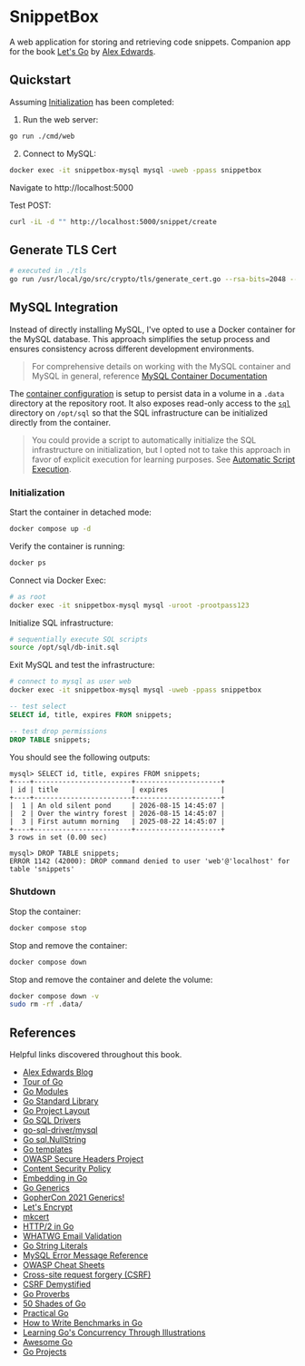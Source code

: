 # SnippetBox

A web application for storing and retrieving code snippets. Companion app for the book [Let's Go](https://lets-go.alexedwards.net/) by [Alex Edwards](https://github.com/alexedwards).

## Quickstart

Assuming [Initialization](#initialization) has been completed:

1. Run the web server:

```sh
go run ./cmd/web
```

2. Connect to MySQL:

```sh
docker exec -it snippetbox-mysql mysql -uweb -ppass snippetbox
```

Navigate to http://localhost:5000

Test POST:

```sh
curl -iL -d "" http://localhost:5000/snippet/create
```

## Generate TLS Cert

```sh
# executed in ./tls
go run /usr/local/go/src/crypto/tls/generate_cert.go --rsa-bits=2048 --host=localhost
```

## MySQL Integration

Instead of directly installing MySQL, I've opted to use a Docker container for the MySQL database. This approach simplifies the setup process and ensures consistency across different development environments.

> For comprehensive details on working with the MySQL container and MySQL in general, reference [MySQL Container Documentation](./_docs/mysql-container.md)

The [container configuration](./docker-compose.yml) is setup to persist data in a volume in a `.data` directory at the repository root. It also exposes read-only access to the [`sql`](./sql) directory on `/opt/sql` so that the SQL infrastructure can be initialized directly from the container.

> You could provide a script to automatically initialize the SQL infrastructure on initialization, but I opted not to take this approach in favor of explicit execution for learning purposes. See [Automatic Script Execution](./_docs/mysql-container.md#automatic-script-execution).

### Initialization

Start the container in detached mode:

```bash
docker compose up -d
```

Verify the container is running:

```bash
docker ps
```

Connect via Docker Exec:

```sh
# as root
docker exec -it snippetbox-mysql mysql -uroot -prootpass123
```

Initialize SQL infrastructure:

```sh
# sequentially execute SQL scripts
source /opt/sql/db-init.sql
```

Exit MySQL and test the infrastructure:

```sh
# connect to mysql as user web
docker exec -it snippetbox-mysql mysql -uweb -ppass snippetbox
```

```sql
-- test select
SELECT id, title, expires FROM snippets;

-- test drop permissions
DROP TABLE snippets;
```

You should see the following outputs:

```
mysql> SELECT id, title, expires FROM snippets;
+----+------------------------+---------------------+
| id | title                  | expires             |
+----+------------------------+---------------------+
|  1 | An old silent pond     | 2026-08-15 14:45:07 |
|  2 | Over the wintry forest | 2026-08-15 14:45:07 |
|  3 | First autumn morning   | 2025-08-22 14:45:07 |
+----+------------------------+---------------------+
3 rows in set (0.00 sec)

mysql> DROP TABLE snippets;
ERROR 1142 (42000): DROP command denied to user 'web'@'localhost' for table 'snippets'
```

### Shutdown

Stop the container:

```bash
docker compose stop
```

Stop and remove the container:

```bash
docker compose down
```

Stop and remove the container and delete the volume:

```bash
docker compose down -v
sudo rm -rf .data/
```

## References

Helpful links discovered throughout this book.

- [Alex Edwards Blog](https://www.alexedwards.net/blog)
- [Tour of Go](https://go.dev/tour/welcome/1)
- [Go Modules](https://go.dev/wiki/Modules)
- [Go Standard Library](https://pkg.go.dev/std)
- [Go Project Layout](https://go.dev/doc/modules/layout)
- [Go SQL Drivers](https://go.dev/wiki/SQLDrivers)
- [go-sql-driver/mysql](https://github.com/go-sql-driver/mysql)
- [Go sql.NullString](https://gist.github.com/alexedwards/dc3145c8e2e6d2fd6cd9)
- [Go templates](https://pkg.go.dev/text/template)
- [OWASP Secure Headers Project](https://owasp.org/www-project-secure-headers/)
- [Content Security Policy](https://developer.mozilla.org/en-US/docs/Web/HTTP/Guides/CSP)
- [Embedding in Go](https://eli.thegreenplace.net/2020/embedding-in-go-part-1-structs-in-structs/)
- [Go Generics](https://go.dev/doc/tutorial/generics)
- [GopherCon 2021 Generics!](https://www.youtube.com/watch?v=Pa_e9EeCdy8)
- [Let's Encrypt](https://letsencrypt.org/)
- [mkcert](https://github.com/FiloSottile/mkcert)
- [HTTP/2 in Go](https://www.youtube.com/watch?v=FARQMJndUn0)
- [WHATWG Email Validation](https://html.spec.whatwg.org/multipage/input.html#valid-e-mail-address)
- [Go String Literals](https://go.dev/ref/spec#String_literals)
- [MySQL Error Message Reference](https://dev.mysql.com/doc/mysql-errors/8.0/en/)
- [OWASP Cheat Sheets](https://github.com/OWASP/CheatSheetSeries/blob/master/cheatsheets/)
- [Cross-site request forgery (CSRF)](https://developer.mozilla.org/en-US/docs/Web/Security/Attacks/CSRF)
- [CSRF Demystified](https://www.gnucitizen.org/blog/csrf-demystified/)
- [Go Proverbs](https://go-proverbs.github.io/)
- [50 Shades of Go](https://golang50shades.com/)
- [Practical Go](https://dave.cheney.net/practical-go/presentations/qcon-china.html)
- [How to Write Benchmarks in Go](https://dave.cheney.net/2013/06/30/how-to-write-benchmarks-in-go)
- [Learning Go's Concurrency Through Illustrations](https://medium.com/@trevor4e/learning-gos-concurrency-through-illustrations-8c4aff603b3)
- [Awesome Go](https://github.com/avelino/awesome-go)
- [Go Projects](https://go.dev/wiki/Projects)
